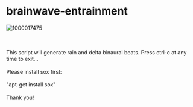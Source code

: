 # brainwave-entrainment

![1000017475](https://github.com/user-attachments/assets/7a6702ee-2fd5-4318-b82b-611398946228)

<br><br>
This script will generate rain and delta binaural beats. Press ctrl-c at any time to exit...
<br><br>
Please install sox first:
<br><br>
"apt-get install sox"
<br><br>
Thank you!

